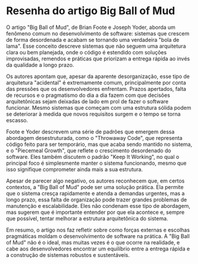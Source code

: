 # Resenha do artigo Big Ball of Mud

O artigo "Big Ball of Mud", de Brian Foote e Joseph Yoder, aborda um fenômeno comum no desenvolvimento de software: sistemas que crescem de forma desordenada e acabam se tornando uma verdadeira "bola de lama". Esse conceito descreve sistemas que não seguem uma arquitetura clara ou bem planejada, onde o código é estendido com soluções improvisadas, remendos e práticas que priorizam a entrega rápida ao invés da qualidade a longo prazo.

Os autores apontam que, apesar da aparente desorganização, esse tipo de arquitetura "acidental" é extremamente comum, principalmente por conta das pressões que os desenvolvedores enfrentam. Prazos apertados, falta de recursos e o pragmatismo do dia a dia fazem com que decisões arquitetônicas sejam deixadas de lado em prol de fazer o software funcionar. Mesmo sistemas que começam com uma estrutura sólida podem se deteriorar à medida que novos requisitos surgem e o tempo se torna escasso.

Foote e Yoder descrevem uma série de padrões que emergem dessa abordagem desestruturada, como o "Throwaway Code", que representa código feito para ser temporário, mas que acaba sendo mantido no sistema, e o "Piecemeal Growth", que reflete o crescimento desordenado do software. Eles também discutem o padrão "Keep It Working", no qual o principal foco é simplesmente manter o sistema funcionando, mesmo que isso signifique comprometer ainda mais a sua estrutura.

Apesar de parecer algo negativo, os autores reconhecem que, em certos contextos, a "Big Ball of Mud" pode ser uma solução prática. Ela permite que o sistema cresça rapidamente e atenda a demandas urgentes, mas a longo prazo, essa falta de organização pode trazer grandes problemas de manutenção e escalabilidade. Eles não condenam esse tipo de abordagem, mas sugerem que é importante entender por que ela acontece e, sempre que possível, tentar melhorar a estrutura arquitetônica do sistema.

Em resumo, o artigo nos faz refletir sobre como forças externas e escolhas pragmáticas moldam o desenvolvimento de software na prática. A "Big Ball of Mud" não é o ideal, mas muitas vezes é o que ocorre na realidade, e cabe aos desenvolvedores encontrar um equilíbrio entre a entrega rápida e a construção de sistemas robustos e sustentáveis.

